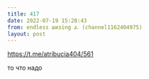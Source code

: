 ```yaml
---
title: 417
date: 2022-07-19 15:28:43
from: endless шизing ⍼ (channel1162404975)
layout: post
---
```


<https://t.me/atribucia404/561>

то что надо
